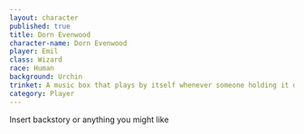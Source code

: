 ```yaml
---
layout: character
published: true
title: Dorn Evenwood
character-name: Dorn Evenwood
player: Emil
class: Wizard
race: Human
background: Urchin
trinket: A music box that plays by itself whenever someone holding it dances
category: Player
---
```

Insert backstory or anything you might like